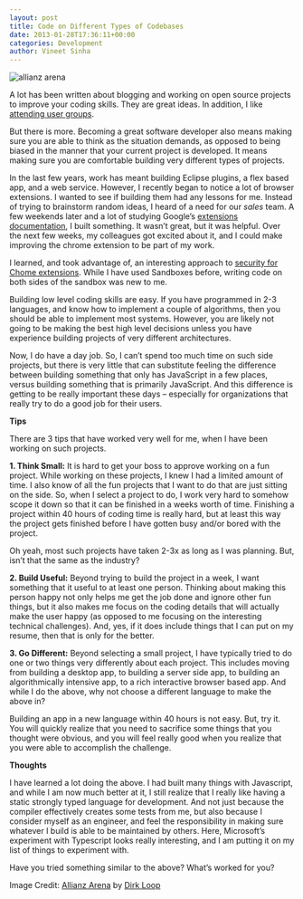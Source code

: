 ```yaml
---
layout: post
title: Code on Different Types of Codebases
date: 2013-01-28T17:36:11+00:00
categories: Development
author: Vineet Sinha
---
```

<img alt="allianz arena" src="{{site.baseurl}}/assets/uploads/2013/01/allianz-arena-300x148.jpg" srcset="{{site.baseurl}}/assets/uploads/2013/01/allianz-arena-300x148.jpg 300w, {{site.baseurl}}/assets/uploads/2013/01/allianz-arena.jpg 640w" sizes="(max-width: 300px) 100vw, 300px" />


A lot has been written about blogging and working on open source projects to improve your coding skills. They are great ideas. In addition, I like [attending user groups](http://blog.architexa.com/2013/01/breaking-out-of-your-shell-as-a-coder/).

But there is more. Becoming a great software developer also means making sure you are able to think as the situation demands, as opposed to being biased in the manner that your current project is developed. It means making sure you are comfortable building very different types of projects.<!--more-->

In the last few years, work has meant building Eclipse plugins, a flex based app, and a web service. However, I recently began to notice a lot of browser extensions. I wanted to see if building them had any lessons for me. Instead of trying to brainstorm random ideas, I heard of a need for our _sales_ team. A few weekends later and a lot of studying Google&#8217;s [extensions documentation](http://developer.chrome.com/extensions/), I built something. It wasn&#8217;t great, but it was helpful. Over the next few weeks, my colleagues got excited about it, and I could make improving the chrome extension to be part of my work.

I learned, and took advantage of, an interesting approach to [security for Chome extensions](http://developer.chrome.com/apps/sandboxingEval.html). While I have used Sandboxes before, writing code on both sides of the sandbox was new to me.

Building low level coding skills are easy. If you have programmed in 2-3 languages, and know how to implement a couple of algorithms, then you should be able to implement most systems. However, you are likely not going to be making the best high level decisions unless you have experience building projects of very different architectures.

Now, I do have a day job. So, I can&#8217;t spend too much time on such side projects, but there is very little that can substitute feeling the difference between building something that only has JavaScript in a few places, versus building something that is primarily JavaScript. And this difference is getting to be really important these days &#8211; especially for organizations that really try to do a good job for their users.

**Tips**

There are 3 tips that have worked very well for me, when I have been working on such projects.

**1. Think Small:** It is hard to get your boss to approve working on a fun project. While working on these projects, I knew I had a limited amount of time. I also know of all the fun projects that I want to do that are just sitting on the side. So, when I select a project to do, I work very hard to somehow scope it down so that it can be finished in a weeks worth of time. Finishing a project within 40 hours of coding time is really hard, but at least this way the project gets finished before I have gotten busy and/or bored with the project.

Oh yeah, most such projects have taken 2-3x as long as I was planning. But, isn&#8217;t that the same as the industry?

**2. Build Useful:** Beyond trying to build the project in a week, I want something that it useful to at least one person. Thinking about making this person happy not only helps me get the job done and ignore other fun things, but it also makes me focus on the coding details that will actually make the user happy (as opposed to me focusing on the interesting technical challenges). And, yes, if it does include things that I can put on my resume, then that is only for the better.

**3. Go Different:** Beyond selecting a small project, I have typically tried to do one or two things very differently about each project. This includes moving from building a desktop app, to building a server side app, to building an algorithmically intensive app, to a rich interactive browser based app. And while I do the above, why not choose a different language to make the above in?

Building an app in a new language within 40 hours is not easy. But, try it. You will quickly realize that you need to sacrifice some things that you thought were obvious, and you will feel really good when you realize that you were able to accomplish the challenge.

**Thoughts**

I have learned a lot doing the above. I had built many things with Javascript, and while I am now much better at it, I still realize that I really like having a static strongly typed language for development. And not just because the compiler effectively creates some tests from me, but also because I consider myself as an engineer, and feel the responsibility in making sure whatever I build is able to be maintained by others. Here, Microsoft&#8217;s experiment with Typescript looks really interesting, and I am putting it on my list of things to experiment with.

Have you tried something similar to the above? What&#8217;s worked for you?

Image Credit: [Allianz Arena](http://www.flickr.com/photos/siebeneinhalb-de/1232149352/) by [Dirk Loop](http://www.dirkloop.com/)
